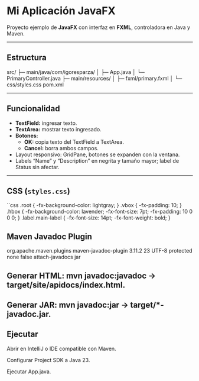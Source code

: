 # Mi Aplicación JavaFX

Proyecto ejemplo de **JavaFX** con interfaz en **FXML**, controladora en Java y Maven.

---

## Estructura

src/
├─ main/java/com/igoresparza/
│ ├─ App.java
│ └─ PrimaryController.java
├─ main/resources/
│ ├─ fxml/primary.fxml
│ └─ css/styles.css
pom.xml


---

## Funcionalidad

- **TextField:** ingresar texto.  
- **TextArea:** mostrar texto ingresado.  
- **Botones:**
  - **OK:** copia texto del TextField a TextArea.  
  - **Cancel:** borra ambos campos.  
- Layout responsivo: GridPane, botones se expanden con la ventana.  
- Labels “Name” y “Description” en negrita y tamaño mayor; label de Status sin afectar.

---

## CSS (`styles.css`)

``css
.root { -fx-background-color: lightgray; }
.vbox { -fx-padding: 10; }
.hbox { -fx-background-color: lavender; -fx-font-size: 7pt; -fx-padding: 10 0 0 0; }
.label.main-label { -fx-font-size: 14pt; -fx-font-weight: bold; }

## Maven Javadoc Plugin
<plugin>
  <groupId>org.apache.maven.plugins</groupId>
  <artifactId>maven-javadoc-plugin</artifactId>
  <version>3.11.2</version>
  <configuration>
    <source>23</source>
    <encoding>UTF-8</encoding>
    <show>protected</show>
    <doclint>none</doclint>
    <failOnError>false</failOnError>
  </configuration>
  <executions>
    <execution>
      <id>attach-javadocs</id>
      <goals><goal>jar</goal></goals>
    </execution>
  </executions>
</plugin>


## Generar HTML: mvn javadoc:javadoc → target/site/apidocs/index.html.

## Generar JAR: mvn javadoc:jar → target/*-javadoc.jar.

## Ejecutar

Abrir en IntelliJ o IDE compatible con Maven.

Configurar Project SDK a Java 23.

Ejecutar App.java.
